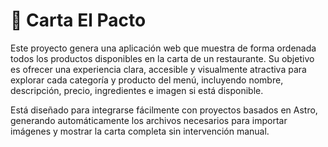 # 🧾 Carta El Pacto

Este proyecto genera una aplicación web que muestra de forma ordenada todos los productos disponibles en la carta de un restaurante. Su objetivo es ofrecer una experiencia clara, accesible y visualmente atractiva para explorar cada categoría y producto del menú, incluyendo nombre, descripción, precio, ingredientes e imagen si está disponible.

Está diseñado para integrarse fácilmente con proyectos basados en Astro, generando automáticamente los archivos necesarios para importar imágenes y mostrar la carta completa sin intervención manual.
